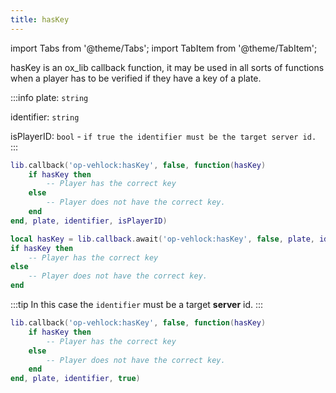 ```yaml
---
title: hasKey
---
```


import Tabs from '@theme/Tabs';
import TabItem from '@theme/TabItem';

hasKey is an ox_lib callback function, it may be used in all sorts of functions when a player has to be verified if they have a key of a plate.

:::info
plate: `string`

identifier: `string`

isPlayerID: `bool` - `if true the identifier must be the target server id.`
:::

<Tabs>
  <TabItem value="callback" label="Callback" default>


```lua showLineNumbers
lib.callback('op-vehlock:hasKey', false, function(hasKey)
    if hasKey then
        -- Player has the correct key
    else
        -- Player does not have the correct key.
    end
end, plate, identifier, isPlayerID)
```

  </TabItem>
  <TabItem value="await" label="Await">

```lua showLineNumbers
local hasKey = lib.callback.await('op-vehlock:hasKey', false, plate, identifier, isPlayerID)
if hasKey then
    -- Player has the correct key
else
    -- Player does not have the correct key.
end
```

  </TabItem>
  <TabItem value="isPlayerId" label="isPlayerId">

:::tip
In this case the `identifier` must be a target **server** id.
:::
```lua showLineNumbers
lib.callback('op-vehlock:hasKey', false, function(hasKey)
    if hasKey then
        -- Player has the correct key
    else
        -- Player does not have the correct key.
    end
end, plate, identifier, true)
```

  </TabItem>
</Tabs>